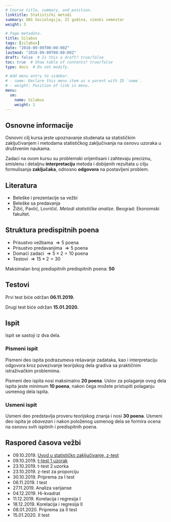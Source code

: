 ```yaml
---
# Course title, summary, and position.
linktitle: Statistički metodi
summary: OAS Sociologija, II godina, zimski semestar
weight: 3

# Page metadata.
title: Silabus
tags: [silabus]
date: "2018-09-09T00:00:00Z"
lastmod: "2018-09-09T00:00:00Z"
draft: false  # Is this a draft? true/false
toc: true  # Show table of contents? true/false
type: docs  # Do not modify.

# Add menu entry to sidebar.
# - name: Declare this menu item as a parent with ID `name`.
# - weight: Position of link in menu.
menu:
  sm:
    name: Silabus
    weight: 1
---
```


## Osnovne informacije

Osnovni cilj kursa jeste upoznavanje studenata sa statističkim zaključivanjem i metodama statističkog zaključivanja na osnovu uzoraka u društvenim naukama. 

Zadaci na ovom kursu su problemski orijentisani i zahtevaju preciznu, smislenu i detaljnu **interpretaciju** metoda i dobijenih rezultata u cilju formulisanja **zaključaka**, odnosno **odgovora** na postavljeni problem.

## Literatura

- Beleške i prezentacije sa vežbi
- Beleške sa predavanja
- Žižić, Pavlić, Lovričić. *Metodi statističke analize*. Beograd: Ekonomski fakultet.


## Struktura predispitnih poena

- Prisustvo vežbama $\Rightarrow 5$ poena
- Prisustvo predavanjima $\Rightarrow 5$ poena
- Domaći zadaci $\Rightarrow 5 \times 2 = 10$  poena
- Testovi $\Rightarrow 15 \times 2 = 30$ 

Maksimalan broj predispitnih predispitnih poena: **50**


## Testovi

Prvi test biće održan **06.11.2019.**

Drugi test biće održan **15.01.2020.**

## Ispit

Ispit se sastoji iz dva dela.

### Pismeni ispit

Pismeni deo ispita podrazumeva rešavanje zadataka, kao i interpretaciju odgovora kroz povezivanje teorijskog dela gradiva sa praktičnim istraživačkim problemima.

Pismeni deo ispita nosi maksimalno **20 poena**. Uslov za polaganje ovog dela ispita jeste minimum **10 poena**, nakon čega možete pristupiti polaganju usmenog dela ispita.

### Usmeni ispit

Usmeni deo predstavlja proveru teorijskog znanja i nosi **30 poena**. Usmeni deo ispita je *obavezan* i nakon položenog usmenog dela se formira ocena na osnovu svih ispitnih i predispitnih poena.


## Raspored časova vežbi

- 09.10.2019. [Uvod u statističko zaključivanje, z-test](\courses\sm\sm01)
- 09.10.2019. [t-test 1 uzorak](\courses\sm\sm02)
- 23.10.2019. t-test 2 uzorka
- 23.10.2019. z-test za proporciju
- 30.10.2019. Priprema za I test
- 06.11.2019. I test
- 27.11.2019. Analiza varijanse
- 04.12.2019. Hi-kvadrat
- 11.12.2019. Korelacija i regresija I
- 18.12.2019. Korelacija i regresija II
- 08.01.2020. Priprema za II test
- 15.01.2020. II test

